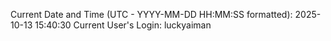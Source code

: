 Current Date and Time (UTC - YYYY-MM-DD HH:MM:SS formatted): 2025-10-13 15:40:30
Current User's Login: luckyaiman
